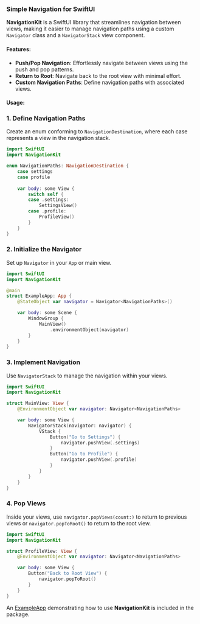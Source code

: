 ### Simple Navigation for SwiftUI

**NavigationKit** is a SwiftUI library that streamlines navigation between views, making it easier to manage navigation paths using a custom `Navigator` class and a `NavigatorStack` view component.

#### Features:

*   **Push/Pop Navigation**: Effortlessly navigate between views using the push and pop patterns.
*   **Return to Root**: Navigate back to the root view with minimal effort.
*   **Custom Navigation Paths**: Define navigation paths with associated views.

#### Usage:

### 1\. Define Navigation Paths

Create an enum conforming to `NavigationDestination`, where each case represents a view in the navigation stack.

```swift
import SwiftUI
import NavigationKit

enum NavigationPaths: NavigationDestination {
    case settings
    case profile
        
    var body: some View {
        switch self {
        case .settings:
            SettingsView()
        case .profile:
            ProfileView()
        }
    }
}
```

### 2\. Initialize the Navigator

Set up `Navigator` in your `App` or main view.

```swift
import SwiftUI
import NavigationKit

@main
struct ExampleApp: App {
    @StateObject var navigator = Navigator<NavigationPaths>()

    var body: some Scene {
        WindowGroup {
            MainView()
                .environmentObject(navigator)
        }
    }
}
```

### 3\. Implement Navigation

Use `NavigatorStack` to manage the navigation within your views.

```swift
import SwiftUI
import NavigationKit

struct MainView: View {
    @EnvironmentObject var navigator: Navigator<NavigationPaths>

    var body: some View {
        NavigatorStack(navigator: navigator) {
            VStack {
                Button("Go to Settings") {
                    navigator.pushView(.settings)
                }
                Button("Go to Profile") {
                    navigator.pushView(.profile)
                }
            }
        }
    }
}
```

### 4\. Pop Views

Inside your views, use `navigator.popViews(count:)` to return to previous views or `navigator.popToRoot()` to return to the root view.

```swift
import SwiftUI
import NavigationKit

struct ProfileView: View {
    @EnvironmentObject var navigator: Navigator<NavigationPaths>

    var body: some View {
        Button("Back to Root View") {
            navigator.popToRoot()
        }
    }
}
```

An [ExampleApp](https://github.com/aadzhanow/NavigationKit/tree/main/ExampleApp) demonstrating how to use **NavigationKit** is included in the package.
